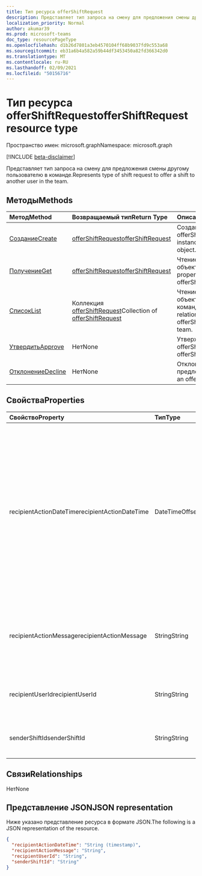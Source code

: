 ```yaml
---
title: Тип ресурса offerShiftRequest
description: Представляет тип запроса на смену для предложения смены другому пользователю в команде.
localization_priority: Normal
author: akumar39
ms.prod: microsoft-teams
doc_type: resourcePageType
ms.openlocfilehash: d1b26d7801a3eb4570104ff68b9037fd9c553a68
ms.sourcegitcommit: eb31a6b4a582a59b44df3453450a82fd366342d0
ms.translationtype: MT
ms.contentlocale: ru-RU
ms.lasthandoff: 02/09/2021
ms.locfileid: "50156716"
---
```

# <a name="offershiftrequest-resource-type"></a><span data-ttu-id="553ec-103">Тип ресурса offerShiftRequest</span><span class="sxs-lookup"><span data-stu-id="553ec-103">offerShiftRequest resource type</span></span>

<span data-ttu-id="553ec-104">Пространство имен: microsoft.graph</span><span class="sxs-lookup"><span data-stu-id="553ec-104">Namespace: microsoft.graph</span></span>

[!INCLUDE [beta-disclaimer](../../includes/beta-disclaimer.md)]

<span data-ttu-id="553ec-105">Представляет тип запроса на смену для предложения смены другому пользователю в команде.</span><span class="sxs-lookup"><span data-stu-id="553ec-105">Represents type of shift request to offer a shift to another user in the team.</span></span>

## <a name="methods"></a><span data-ttu-id="553ec-106">Методы</span><span class="sxs-lookup"><span data-stu-id="553ec-106">Methods</span></span>

| <span data-ttu-id="553ec-107">Метод</span><span class="sxs-lookup"><span data-stu-id="553ec-107">Method</span></span>       | <span data-ttu-id="553ec-108">Возвращаемый тип</span><span class="sxs-lookup"><span data-stu-id="553ec-108">Return Type</span></span> | <span data-ttu-id="553ec-109">Описание</span><span class="sxs-lookup"><span data-stu-id="553ec-109">Description</span></span> |
|:-------------|:------------|:------------|
| [<span data-ttu-id="553ec-110">Создание</span><span class="sxs-lookup"><span data-stu-id="553ec-110">Create</span></span>](../api/offershiftrequest-post.md) | [<span data-ttu-id="553ec-111">offerShiftRequest</span><span class="sxs-lookup"><span data-stu-id="553ec-111">offerShiftRequest</span></span>](offershiftrequest.md) | <span data-ttu-id="553ec-112">Создание экземпляра объекта offerShiftRequest.</span><span class="sxs-lookup"><span data-stu-id="553ec-112">Create an instance of an offerShiftRequest object.</span></span> |
| [<span data-ttu-id="553ec-113">Получение</span><span class="sxs-lookup"><span data-stu-id="553ec-113">Get</span></span>](../api/offershiftrequest-get.md) | [<span data-ttu-id="553ec-114">offerShiftRequest</span><span class="sxs-lookup"><span data-stu-id="553ec-114">offerShiftRequest</span></span>](offershiftrequest.md) | <span data-ttu-id="553ec-115">Чтение свойств и связей объекта offerShiftRequest.</span><span class="sxs-lookup"><span data-stu-id="553ec-115">Read properties and relationships of offerShiftRequest object.</span></span> |
| [<span data-ttu-id="553ec-116">Список</span><span class="sxs-lookup"><span data-stu-id="553ec-116">List</span></span>](../api/offershiftrequest-list.md) | <span data-ttu-id="553ec-117">Коллекция [offerShiftRequest](offershiftrequest.md)</span><span class="sxs-lookup"><span data-stu-id="553ec-117">Collection of [offerShiftRequest](offershiftrequest.md)</span></span> | <span data-ttu-id="553ec-118">Чтение свойств и связей всех объектов offerShiftRequest в команде.</span><span class="sxs-lookup"><span data-stu-id="553ec-118">Read properties and relationships of all offerShiftRequest objects in a team.</span></span> |
|[<span data-ttu-id="553ec-119">Утвердить</span><span class="sxs-lookup"><span data-stu-id="553ec-119">Approve</span></span>](../api/offershiftrequest-approve.md)|<span data-ttu-id="553ec-120">Нет</span><span class="sxs-lookup"><span data-stu-id="553ec-120">None</span></span>|<span data-ttu-id="553ec-121">Утверждение offerShiftRequest.</span><span class="sxs-lookup"><span data-stu-id="553ec-121">Approve an offerShiftRequest.</span></span> |
|[<span data-ttu-id="553ec-122">Отклонение</span><span class="sxs-lookup"><span data-stu-id="553ec-122">Decline</span></span>](../api/offershiftrequest-decline.md)|<span data-ttu-id="553ec-123">Нет</span><span class="sxs-lookup"><span data-stu-id="553ec-123">None</span></span>|<span data-ttu-id="553ec-124">Отклонение предложенияShiftRequest.</span><span class="sxs-lookup"><span data-stu-id="553ec-124">Decline an offerShiftRequest.</span></span> |

## <a name="properties"></a><span data-ttu-id="553ec-125">Свойства</span><span class="sxs-lookup"><span data-stu-id="553ec-125">Properties</span></span>

| <span data-ttu-id="553ec-126">Свойство</span><span class="sxs-lookup"><span data-stu-id="553ec-126">Property</span></span>     | <span data-ttu-id="553ec-127">Тип</span><span class="sxs-lookup"><span data-stu-id="553ec-127">Type</span></span>        | <span data-ttu-id="553ec-128">Описание</span><span class="sxs-lookup"><span data-stu-id="553ec-128">Description</span></span> |
|:-------------|:------------|:------------|
|<span data-ttu-id="553ec-129">recipientActionDateTime</span><span class="sxs-lookup"><span data-stu-id="553ec-129">recipientActionDateTime</span></span>|<span data-ttu-id="553ec-130">DateTimeOffset</span><span class="sxs-lookup"><span data-stu-id="553ec-130">DateTimeOffset</span></span>|<span data-ttu-id="553ec-p101">Тип Timestamp представляет сведения о времени и дате с использованием формата ISO 8601 (всегда используется формат UTC). Например, значение полуночи 1 января 2014 г. в формате UTC выглядит так: `'2014-01-01T00:00:00Z'`.</span><span class="sxs-lookup"><span data-stu-id="553ec-p101">The Timestamp type represents date and time information using ISO 8601 format and is always in UTC time. For example, midnight UTC on Jan 1, 2014 would look like this: `'2014-01-01T00:00:00Z'`</span></span>|
|<span data-ttu-id="553ec-133">recipientActionMessage</span><span class="sxs-lookup"><span data-stu-id="553ec-133">recipientActionMessage</span></span>|<span data-ttu-id="553ec-134">String</span><span class="sxs-lookup"><span data-stu-id="553ec-134">String</span></span>| <span data-ttu-id="553ec-135">Настраиваемые сообщения, отправленные получателем запроса на смену предложения.</span><span class="sxs-lookup"><span data-stu-id="553ec-135">Custom message sent by recipient of the offer shift request.</span></span> |
|<span data-ttu-id="553ec-136">recipientUserId</span><span class="sxs-lookup"><span data-stu-id="553ec-136">recipientUserId</span></span>|<span data-ttu-id="553ec-137">String</span><span class="sxs-lookup"><span data-stu-id="553ec-137">String</span></span>| <span data-ttu-id="553ec-138">ИД пользователя получателя запроса на смену предложения.</span><span class="sxs-lookup"><span data-stu-id="553ec-138">User id of the recipient of the offer shift request.</span></span>|
|<span data-ttu-id="553ec-139">senderShiftId</span><span class="sxs-lookup"><span data-stu-id="553ec-139">senderShiftId</span></span>|<span data-ttu-id="553ec-140">String</span><span class="sxs-lookup"><span data-stu-id="553ec-140">String</span></span>| <span data-ttu-id="553ec-141">ИД отправитель запроса на смену предложения.</span><span class="sxs-lookup"><span data-stu-id="553ec-141">User id of the sender of the offer shift request.</span></span>|

## <a name="relationships"></a><span data-ttu-id="553ec-142">Связи</span><span class="sxs-lookup"><span data-stu-id="553ec-142">Relationships</span></span>

<span data-ttu-id="553ec-143">Нет</span><span class="sxs-lookup"><span data-stu-id="553ec-143">None</span></span>

## <a name="json-representation"></a><span data-ttu-id="553ec-144">Представление JSON</span><span class="sxs-lookup"><span data-stu-id="553ec-144">JSON representation</span></span>

<span data-ttu-id="553ec-145">Ниже указано представление ресурса в формате JSON.</span><span class="sxs-lookup"><span data-stu-id="553ec-145">The following is a JSON representation of the resource.</span></span>

<!-- {
  "blockType": "resource",
  "optionalProperties": [

  ],
  "@odata.type": "microsoft.graph.offerShiftRequest"
}-->

```json
{
  "recipientActionDateTime": "String (timestamp)",
  "recipientActionMessage": "String",
  "recipientUserId": "String",
  "senderShiftId": "String"
}
```

<!-- uuid: 16cd6b66-4b1a-43a1-adaf-3a886856ed98
2019-02-04 14:57:30 UTC -->
<!-- {
  "type": "#page.annotation",
  "description": "offerShiftRequest resource",
  "keywords": "",
  "section": "documentation",
  "tocPath": ""
}-->


